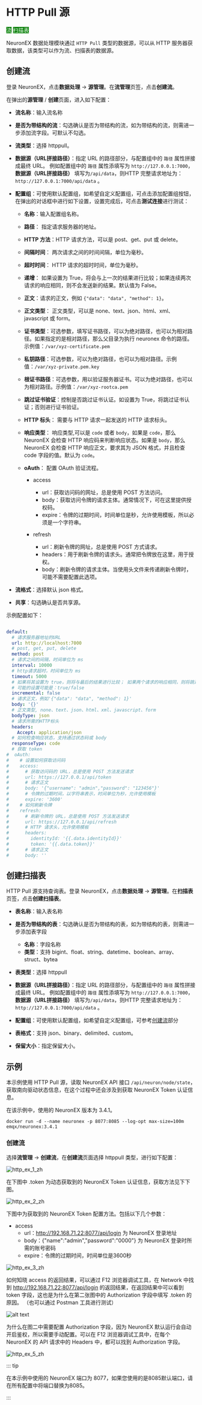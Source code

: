# HTTP Pull 源

<span style="background:green;color:white;">流</span>        <span style="background:green;color:white">扫描表</span>

NeuronEX 数据处理模块通过 `HTTP Pull` 类型的数据源，可以从 HTTP 服务器获取数据，该类型可以作为流、扫描表的数据源。

## 创建流

登录 NeuronEX，点击**数据处理** -> **源管理**。在**流管理**页签，点击**创建流**。

在弹出的**源管理** / **创建**页面，进入如下配置：

- **流名称**：输入流名称
- **是否为带结构的流**：勾选确认是否为带结构的流，如为带结构的流，则需进一步添加流字段。可默认不勾选。
- **流类型**：选择 httppull。
- **数据源（URL拼接路径）**：指定 URL 的路径部分，与配置组中的 `路径` 属性拼接成最终 URL。 例如配置组中的 `路径` 属性添填写为 `http://127.0.0.1:7000`，**数据源（URL拼接路径）** 填写为`/api/data`，则HTTP 完整请求地址为：`http://127.0.0.1:7000/api/data` 。
- **配置组**：可使用默认配置组，如希望自定义配置组，可点击添加配置组按钮，在弹出的对话框中进行如下设置，设置完成后，可点击**测试连接**进行测试：

  - **名称**：输入配置组名称。

  - **路径**： 指定请求服务器的地址。

  - **HTTP 方法**：HTTP 请求方法，可以是 post、get、put 或 delete。

  - **间隔时间**： 两次请求之间的时间间隔，单位为毫秒。

  - **超时时间**： HTTP 请求的超时时间，单位为毫秒。

  - **递增**： 如果设置为 True，将会与上一次的结果进行比较；如果连续两次请求的响应相同，则不会发送新的结果。默认值为 False。

  - **正文**：请求的正文，例如 `{"data": "data", "method": 1}`。

  - **正文类型**： 正文类型，可以是 none、text、json、html、xml、javascript 或 form。

  - **证书类型**：可选参数，填写证书路径，可以为绝对路径，也可以为相对路径。如果指定的是相对路径，那么父目录为执行 neuronex 命令的路径。示例值：`/var/xyz-certificate.pem`

  - **私钥路径**：可选参数，可以为绝对路径，也可以为相对路径。示例值：`/var/xyz-private.pem.key`

  - **根证书路径**：可选参数，用以验证服务器证书。可以为绝对路径，也可以为相对路径。示例值：`/var/xyz-rootca.pem`

  - **跳过证书验证**：控制是否跳过证书认证。如设置为 True，将跳过证书认证；否则进行证书验证。

  - **HTTP 标头**： 需要与 HTTP 请求一起发送的 HTTP 请求标头。

  - **响应类型**： 响应类型,可以是 `code` 或者 `body`，如果是 `code`，那么 NeuronEX 会检查 HTTP 响应码来判断响应状态。如果是 `body`，那么 NeuronEX 会检查 HTTP 响应正文，要求其为 JSON 格式，并且检查 code 字段的值。默认为 `code`。

  - **oAuth**： 配置 OAuth 验证流程。

    - access
      - url：获取访问码的网址，总是使用 POST 方法访问。
      - body：获取访问令牌的请求主体。通常情况下，可在这里提供授权码。
      - expire：令牌的过期时间，时间单位是秒，允许使用模板，所以必须是一个字符串。

    - refresh
      - url：刷新令牌的网址，总是使用 POST 方式请求。
      - headers：用于刷新令牌的请求头。通常把令牌放在这里，用于授权。
      - body：刷新令牌的请求主体。当使用头文件来传递刷新令牌时，可能不需要配置此选项。
- **流格式**：选择默认 json 格式。
- **共享**：勾选确认是否共享源。

示例配置如下：
```yaml

default:
  # 请求服务器地址的URL
  url: http://localhost:7000
  # post, get, put, delete
  method: post
  # 请求之间的间隔，时间单位为 ms
  interval: 10000
  # http请求超时，时间单位为 ms
  timeout: 5000
  # 如果将其设置为 true，则将与最后的结果进行比较； 如果两个请求的响应相同，则将跳过发送结果。
  # 可能的设置可能是：true/false
  incremental: false
  # 请求正文，例如'{"data": "data", "method": 1}'
  body: '{}'
  # 正文类型, none、text、json、html、xml、javascript、form
  bodyType: json
  # 请求所需的HTTP标头
  headers:
    Accept: application/json
  # 如何检查响应状态，支持通过状态码或 body
  responseType: code
  # 获取 token
#  oAuth:
#    # 设置如何获取访问码
#    access:
#      # 获取访问码的 URL，总是使用 POST 方法发送请求
#      url: https://127.0.0.1/api/token
#      # 请求正文
#      body: '{"username": "admin","password": "123456"}'
#      # 令牌的过期时间，以字符串表示，时间单位为秒，允许使用模板
#      expire: '3600'
#    # 如何刷新令牌
#    refresh:
#      # 刷新令牌的 URL，总是使用 POST 方法发送请求
#      url: https://127.0.0.1/api/refresh
#      # HTTP 请求头，允许使用模板
#      headers:
#        identityId: '{{.data.identityId}}'
#        token: '{{.data.token}}'
#      # 请求正文
#      body: ''


```

## 创建扫描表

HTTP Pull 源支持查询表。登录 NeuronEX，点击**数据处理** -> **源管理**。在**扫描表**页签，点击**创建扫描表**。

- **表名称**：输入表名称
- **是否为带结构的表**：勾选确认是否为带结构的表，如为带结构的表，则需进一步添加表字段
  - **名称**：字段名称
  - **类型**：支持 bigint、float、string、datetime、boolean、array、struct、bytea
- **表类型**：选择 httppull
- **数据源（URL拼接路径）**：指定 URL 的路径部分，与配置组中的 `路径` 属性拼接成最终 URL。 例如配置组中的 `路径` 属性添填写为 `http://127.0.0.1:7000`，**数据源（URL拼接路径）** 填写为`/api/data`，则HTTP 完整请求地址为：`http://127.0.0.1:7000/api/data` 。
- **配置组**：可使用默认配置组，如希望自定义配置组，可参考[创建流](#创建流)部分
- **表格式**：支持 json、binary、delimited、custom。

- **保留大小**：指定保留大小。

## 示例

本示例使用 HTTP Pull 源，读取 NeuronEX API 接口 `/api/neuron/node/state`，获取南向驱动状态信息，在这个过程中还会涉及到获取 NeuronEX Token 认证信息。

在该示例中，使用的 NeuronEX 版本为 3.4.1。

```shell
docker run -d --name neuronex -p 8077:8085 --log-opt max-size=100m emqx/neuronex:3.4.1
```

### 创建流

选择**流管理** -> **创建流**，在**创建流**页面选择 httppull 类型，进行如下配置：

![http_ex_1_zh](_assets/http_ex_1_zh.png)

在下图中 .token 为动态获取到的 NeuronEX Token 认证信息，获取方法见下下图。

![http_ex_2_zh](_assets/http_ex_2_zh.png)

下图中为获取到的 NeuronEX Token 配置方法。包括以下几个参数：

- access
  - url：http://192.168.71.22:8077/api/login  为 NeuronEX 登录地址
  - body：{"name":"admin","password":"0000"}  为 NeuronEX 登录时所需的账号密码
  - expire：令牌的过期时间，时间单位是3600秒

![http_ex_3_zh](_assets/http_ex_3_zh.png)

如何知晓 access 的返回结果，可以通过 F12 浏览器调试工具，在 Network 中找到 http://192.168.71.22:8077/api/login 的返回结果，在返回结果中可以看到 token 字段，这也是为什么在第二张图中的 Authorization 字段中填写 .token 的原因。 （也可以通过 Postman 工具进行测试）

![alt text](_assets/http_ex_4.png)

为什么在图二中需要配置 Authorization 字段，因为 NeuronEX 默认运行会自动开启鉴权，所以需要手动配置。可以在 F12 浏览器调试工具中，在每个 NeuronEX 的 API 请求中的 Headers 中，都可以找到 Authorization 字段。

![http_ex_5_zh](_assets/http_ex_5.png)

::: tip

在本示例中使用的 NeuronEX 端口为 8077，如果您使用的是8085默认端口，请在所有配置中将端口替换为8085。

:::

